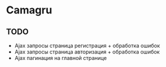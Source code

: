 # Camagru

## TODO
- Ajax запросы страница регистрация + обработка ошибок
- Ajax запросы страница авторизация + обработка ошибок
- Ajax пагинация на главной странице
